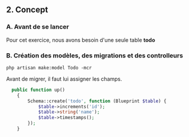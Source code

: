 ## 2. Concept
### A. Avant de se lancer
Pour cet exercice, nous avons besoin d'une seule table
**todo**

### B. Création des modèles, des migrations et des controlleurs

```
php artisan make:model Todo -mcr
```

Avant de migrer, il faut lui assigner les champs. 
```php
  public function up()
    {
        Schema::create('todo', function (Blueprint $table) {
            $table->increments('id');
            $table->string('name');
            $table->timestamps();
        });
    }

```

